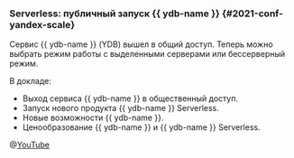### Serverless: публичный запуск {{ ydb-name }} {#2021-conf-yandex-scale}
Сервис {{ ydb-name }} (YDB) вышел в общий доступ. Теперь можно выбрать режим работы с выделенными серверами или бессерверный режим. 

В докладе:
* Выход сервиса {{ ydb-name }} в общественный доступ.
* Запуск нового продукта {{ ydb-name }} Serverless.
* Новые возможности {{ ydb-name }}.
* Ценообразование {{ ydb-name }} и {{ ydb-name }} Serverless.

@[YouTube](https://www.youtube.com/watch?v=PD0wjTueIeA&t=9025s)